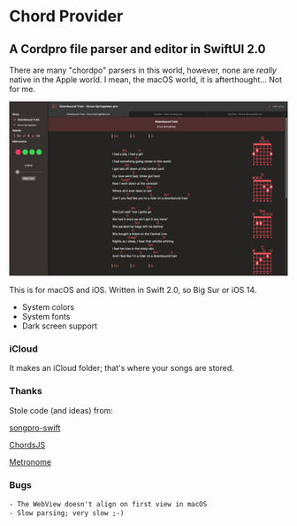 # Chord Provider

## A Cordpro file parser and editor in SwiftUI 2.0

There are many "chordpo" parsers in this world, however, none are *really* native in the Apple world. I mean, the macOS world, it is afterthought... Not for me.

![Chord Provider](SCREENSHOT.png)

This is for macOS and iOS. Written in Swift 2.0, so Big Sur or iOS 14.

- System colors
- System fonts
- Dark screen support

### iCloud

It makes an iCloud folder; that's where your songs are stored.

### Thanks

Stole code (and ideas) from:

[songpro-swift](https://github.com/SongProOrg/songpro-swift)

[ChordsJS](https://github.com/AlexSchwabauer/ChordJS)

[Metronome](https://github.com/Nirma/Metronome)

### Bugs
	- The WebView doesn't align on first view in macOS
	- Slow parsing; very slow ;-)
